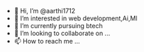 - 👋 Hi, I’m @aarthi1712
- 👀 I’m interested in web development,Ai,Ml
- 🌱 I’m currently pursuing btech 
- 💞️ I’m looking to collaborate on ...
- 📫 How to reach me ...

<!---
aarthi1712/aarthi1712 is a ✨ special ✨ repository because its `README.md` (this file) appears on your GitHub profile.
You can click the Preview link to take a look at your changes.
--->
